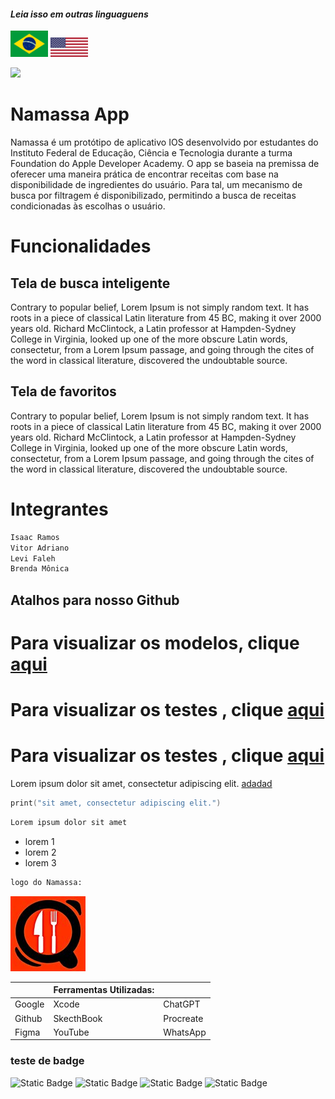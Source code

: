 #### _Leia isso em outras linguaguens_
<kbd>[<img title="Português" alt="Português" src="IGNORE/images/brFlag.png" width="60">](Translations/README.pt_br.md)</kbd>
<kbd>[<img title="Português" alt="Português" src="IGNORE/images/usaFlag.png" width="60">](Translations/README.pt_br.md)</kbd>


![](IGNORE/gifs/Namassa3.gif) 


# Namassa App

Namassa é um protótipo de aplicativo IOS desenvolvido por estudantes do Instituto Federal de Educação, Ciência e Tecnologia durante a turma Foundation do Apple Developer Academy.
O app se baseia na premissa de oferecer uma maneira prática de encontrar receitas com base na disponibilidade de ingredientes do usuário. Para tal, um mecanismo de busca por filtragem é disponibilizado, permitindo a busca de receitas condicionadas às escolhas o usuário.
# Funcionalidades

## Tela de busca inteligente

Contrary to popular belief, Lorem Ipsum is not simply random text. It has roots in a piece of classical Latin literature from 45 BC, making it over 2000 years old. Richard McClintock, a Latin professor at Hampden-Sydney College in Virginia, looked up one of the more obscure Latin words, consectetur, from a Lorem Ipsum passage, and going through the cites of the word in classical literature, discovered the undoubtable source.

## Tela de favoritos

Contrary to popular belief, Lorem Ipsum is not simply random text. It has roots in a piece of classical Latin literature from 45 BC, making it over 2000 years old. Richard McClintock, a Latin professor at Hampden-Sydney College in Virginia, looked up one of the more obscure Latin words, consectetur, from a Lorem Ipsum passage, and going through the cites of the word in classical literature, discovered the undoubtable source.

# Integrantes
```bash
Isaac Ramos
Vitor Adriano
Levi Faleh
Brenda Mônica
```
## Atalhos para nosso Github

Para visualizar os modelos, clique [aqui](Namassa/Models)
=========================================================
Para visualizar os testes , clique [aqui](NamassaUITests)
=========================================================
Para visualizar os testes , clique [aqui](NamassaUITests)
=========================================================




Lorem ipsum dolor sit amet, consectetur adipiscing elit. [adadad](Namassa.xcodeproj/project.xcworkspace/contents.xcworkspacedata)

```Swift
print("sit amet, consectetur adipiscing elit.")
```
```bash
Lorem ipsum dolor sit amet
```
- lorem 1
- lorem 2
- lorem 3
```bash
logo do Namassa:
```
![](NamassaUtils/Logo-2.jpg)

|    | Ferramentas Utilizadas: |    |
|----|-------------------------|----|
| Google           | Xcode | ChatGPT |
| Github           | SkecthBook | Procreate |
| Figma            | YouTube | WhatsApp |

### teste de badge
![Static Badge](https://img.shields.io/badge/lorem_ipsun-black)
![Static Badge](https://img.shields.io/badge/lorem_ipsun-red)
![Static Badge](https://img.shields.io/badge/lorem_ipsun-green)
![Static Badge](https://img.shields.io/badge/lorem_ipsun-maroon)
